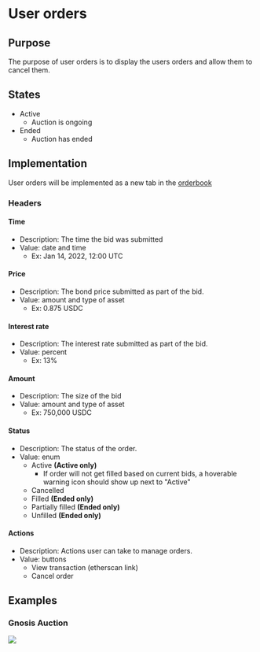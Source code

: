 # User orders

## Purpose

The purpose of user orders is to display the users orders and allow them to cancel them.

## States

- Active
  - Auction is ongoing
- Ended
  - Auction has ended

## Implementation

User orders will be implemented as a new tab in the [orderbook](orderbook.md)

### Headers

#### Time

- Description: The time the bid was submitted
- Value: date and time
  - Ex: Jan 14, 2022, 12:00 UTC

#### Price

- Description: The bond price submitted as part of the bid.
- Value: amount and type of asset
  - Ex: 0.875 USDC

#### Interest rate

- Description: The interest rate submitted as part of the bid.
- Value: percent
  - Ex: 13%

#### Amount

- Description: The size of the bid
- Value: amount and type of asset
  - Ex: 750,000 USDC

#### Status

- Description: The status of the order.
- Value: enum
  - Active **(Active only)**
    - If order will not get filled based on current bids, a hoverable warning icon should show up next to "Active"
  - Cancelled
  - Filled **(Ended only)**
  - Partially filled **(Ended only)**
  - Unfilled **(Ended only)**

#### Actions

- Description: Actions user can take to manage orders.
- Value: buttons
  - View transaction (etherscan link)
  - Cancel order

## Examples

### Gnosis Auction

![](../../../assets/gnosis/your_order.png)
